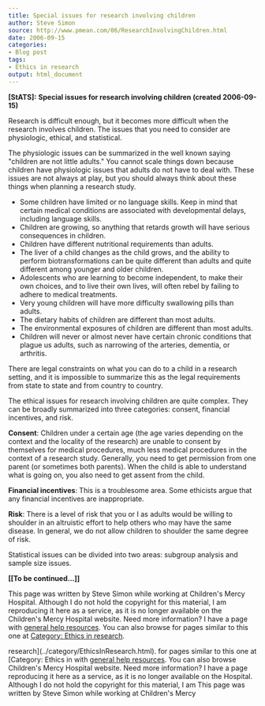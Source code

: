 ```yaml
---
title: Special issues for research involving children
author: Steve Simon
source: http://www.pmean.com/06/ResearchInvolvingChildren.html
date: 2006-09-15
categories:
- Blog post
tags:
- Ethics in research
output: html_document
---
```

**[StATS]:** **Special issues for research involving
children (created 2006-09-15)**

Research is difficult enough, but it becomes more difficult when the
research involves children. The issues that you need to consider are
physiologic, ethical, and statistical.

The physiologic issues can be summarized in the well known saying
\"children are not little adults.\" You cannot scale things down because
children have physiologic issues that adults do not have to deal with.
These issues are not always at play, but you should always think about
these things when planning a research study.

-   Some children have limited or no language skills. Keep in mind that
    certain medical conditions are associated with developmental delays,
    including language skills.
-   Children are growing, so anything that retards growth will have
    serious consequences in children.
-   Children have different nutritional requirements than adults.
-   The liver of a child changes as the child grows, and the ability to
    perform biotransformations can be quite different than adults and
    quite different among younger and older children.
-   Adolescents who are learning to become independent, to make their
    own choices, and to live their own lives, will often rebel by
    failing to adhere to medical treatments.
-   Very young children will have more difficulty swallowing pills than
    adults.
-   The dietary habits of children are different than most adults.
-   The environmental exposures of children are different than most
    adults.
-   Children will never or almost never have certain chronic conditions
    that plague us adults, such as narrowing of the arteries, dementia,
    or arthritis.

There are legal constraints on what you can do to a child in a research
setting, and it is impossible to summarize this as the legal
requirements from state to state and from country to country.

The ethical issues for research involving children are quite complex.
They can be broadly summarized into three categories: consent, financial
incentives, and risk.

**Consent**: Children under a certain age (the age varies depending on
the context and the locality of the research) are unable to consent by
themselves for medical procedures, much less medical procedures in the
context of a research study. Generally, you need to get permission from
one parent (or sometimes both parents). When the child is able to
understand what is going on, you also need to get assent from the child.

**Financial incentives**: This is a troublesome area. Some ethicists
argue that any financial incentives are inappropriate.

**Risk**: There is a level of risk that you or I as adults would be
willing to shoulder in an altruistic effort to help others who may have
the same disease. In general, we do not allow children to shoulder the
same degree of risk.

Statistical issues can be divided into two areas: subgroup analysis and
sample size issues.

**\[\[To be continued\...\]\]**

This page was written by Steve Simon while working at Children\'s Mercy
Hospital. Although I do not hold the copyright for this material, I am
reproducing it here as a service, as it is no longer available on the
Children\'s Mercy Hospital website. Need more information? I have a page
with [general help resources](../GeneralHelp.html). You can also browse
for pages similar to this one at [Category: Ethics in
research](../category/EthicsInResearch.html).
<!---More--->
research](../category/EthicsInResearch.html).
for pages similar to this one at [Category: Ethics in
with [general help resources](../GeneralHelp.html). You can also browse
Children\'s Mercy Hospital website. Need more information? I have a page
reproducing it here as a service, as it is no longer available on the
Hospital. Although I do not hold the copyright for this material, I am
This page was written by Steve Simon while working at Children\'s Mercy

<!---Do not use
**[StATS]:** **Special issues for research involving
This page was written by Steve Simon while working at Children\'s Mercy
Hospital. Although I do not hold the copyright for this material, I am
reproducing it here as a service, as it is no longer available on the
Children\'s Mercy Hospital website. Need more information? I have a page
with [general help resources](../GeneralHelp.html). You can also browse
for pages similar to this one at [Category: Ethics in
research](../category/EthicsInResearch.html).
--->

